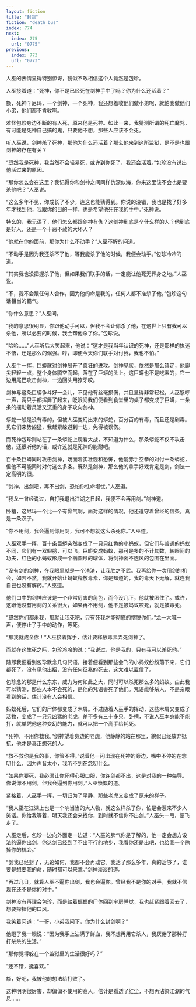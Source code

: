 ```yaml
---
layout: fiction
title: "封剑"
fiction: "death_bus"
index: 774
next:
  index: 775
  url: "0775"
previous:
  index: 773
  url: "0773"
---
```

人巫的表情显得特别惊讶，貌似不敢相信这个人竟然是包珍。

人巫接着道：“死神，你不是已经死在剑神手中了吗？你为什么还活着？”

额，死神？尼玛，一个剑神，一个死神，我还想着收他们做小弟呢，就怕我做他们小弟，他们都不肯收啊。

难怪包珍身边不断的有人死，原来他是死神。如此一来，我猜测所谓的死亡魔咒，有可能是死神自己搞的鬼，只要他不想，那些人应该不会死。

听人巫说，剑神杀了死神，那他为什么还活着？那么他来到这所监狱，是不是也跟剑神的存在有关？

“既然我是死神，我当然不会轻易死，或许到你死了，我还会活着。”包珍没有说出他活过来的原因。

“那你怎么会在这里？我记得你和剑神之间同样仇深似海，你来这里该不会也是要杀他吧？”人巫说。

“这么多年不见，你成长了不少，连这也能猜得到。你说的没错，我也是找了好多年才找到他，我跟你的目的一样，也是希望他死在我的手中。”死神说。

特么的，我无语了，他们怎么都跟剑神有仇？这剑神到底是个什么样的人？他到底是好人，还是一个十恶不赦的大坏人？

“他就在你的面前，那你为什么不动手？”人巫不解的问道。

“不动手是因为我还杀不了他，等我能杀了他的时候，我便会动手。”包珍冷冷的道。

“其实我也没把握杀了他，但如果我们联手的话，一定能让他死无葬身之地。”人巫说。

“不，我不会跟任何人合作，因为他的命是我的，任何人都不准杀了他。”包珍这句话相当的霸气。

“你什么意思？”人巫问。

“我的意思很明显，你跟他动手可以，但我不会让你杀了他，在这世上只有我可以杀他，所以必要的时候，我会帮他杀了你。”包珍说。

“哈哈……”人巫听后大笑起来，他说：“这才是我当年认识的死神，还是那样的执迷不悟，还是那么的倔强。哼，即便今天你们联手对付我，我也不怕。”

人巫手一挥，巨蟒就对剑神展开了疯狂的进攻。剑神见状，依然是那么镇定，他脚尖轻轻一点，整个身体腾空而起，落在了巨蟒的头上。这巨蟒也不是吃素的，它一边用尾巴攻击剑神，一边回头用獠牙咬。

剑神与这条巨蟒争斗好一会儿，不见他有丝毫损伤，并且显得非常轻松。人巫怒哼一声，两只手都挥舞了起来，眨眼间我们便看到食堂里的桌子都变成了巨蟒，一条条的摆动着灵活又沉重的身子攻向剑神。

蟒蛇一般是没有毒的，但被人巫变幻出来的蟒蛇，百分百的有毒，而且还是剧毒。见它们来势凶猛，我赶紧躲避到一边，免得被误伤。

而死神包珍则站在了一条蟒蛇上观看大战，不知道为什么，那条蟒蛇不仅不攻击他，还很听他的话，或许这就是死神的能耐吧。

百十条巨蟒同时攻击剑神，场面着实壮观和恐怖，他能赤手空拳的对付一条蟒蛇，但他不可能同时对付这么多条。既然是剑神，那么他的拿手好戏肯定是剑，剑法一定高明的很。

“剑神，出剑吧，再不出剑，恐怕你性命堪忧。”人巫道。

“我龙一曾经说过，自打我退出江湖之日起，我便不会再用剑。”剑神道。

卧槽，这尼玛一个比一个有骨气啊，面对这样的情况，他还遵守着曾经的信条，真是一条汉子。

“你不用剑，我会逼到你用剑，我可不想就这么杀死你。”人巫道。

人巫双手一挥，百十条巨蟒突然变成了一只只红色的小蚂蚁，但它们与普通的蚂蚁不同，它们有一双翅膀，可以飞。巨蟒变成蚂蚁，那可是多的不计其数，转眼间的功夫，红色的小蚂蚁形成一个椭圆形的球体，将剑神密不透风的包围在里面。

“没有剑的剑神，在我眼里就是一个渣渣，让我胜之不武。我再给你一次用剑的机会，如若不然，我就开始让蚂蚁释放毒素，你是知道的，我的毒天下无解，就连我自己也没有解药。”人巫道。

他们口中的剑神应该是一个非常厉害的角色，而今没几下，他就被困住了。或许，这跟他没有用剑的关系很大，如果再不用剑，他不是被蚂蚁咬死，就是被毒死。

“既然你们都杀我，那就让我死吧，只有死我才能彻底的摆脱你们。”龙一大喊一声，便停止了手中的动作，等死。

“那我就成全你！”人巫接着挥手，估计要释放毒素弄死剑神了。

而就在这生死之际，包珍冷冷的说：“我说过，他是我的，只有我可以杀死他。”

随即我便看到包珍默念几句咒语，接着便看到那些会飞的小蚂蚁纷纷落下来，它们都死了。没有见他出招，没有任何征兆的死去，这太难以置信了。

包珍念的那是什么东东，威力为何如此之大，同时可以杀死那么多的蚂蚁。由此我可以猜测，那些人本不会死的，是他的咒语害死了他们。咒语能够杀人，不是亲眼看到的话，估计没有人会相信。

蚂蚁死后，它们的尸体都变成了木屑。不过随着人巫手的挥动，这些木屑又变成了活物，变成了一只只凶猛的老虎，差不多有三十多只。卧槽，不说人巫本身能不能打，就单凭他这种变幻的能力，就可以把一个高手给耗死。

“死神，不用你救我。”剑神望着身边的老虎，他静静的站在那里，貌似已经放弃抵抗，他才是真正想死的人。

“救不救你是我的事，你管不得。”说着他一闪出现在死神的旁边，嘴中不停的在念叨什么，因为声音太小，我听不到在念叨什么。

“如果你要死，我必须让你死得心服口服，你连剑都不出，这是对我的一种侮辱。你说你不用剑，但我会逼到你用剑。”人巫愤慨的道。

紧接着，人巫手一挥，一切归为了平静，那些老虎又变成了原来的样子。

“我人巫在江湖上也是一个响当当的大人物，就这么样杀了你，怕是会惹来不少人笑话。你给我等着，明天我还会来找你，到时就不信你不出剑。”人巫头一甩，便飞走了。

人巫走后，包珍一边向外面走一边道：“人巫的脾气你是了解的，他一定会想方设法的逼你出剑，你这剑已经到了不出不行的地步，我看你还是出吧，也给我一个除掉你的机会。”

“剑我已经封了，无论如何，我都不会再动它。我活了那么多年，真的活够了，谁要是想要我的命，随时都可以来拿。”剑神淡淡的道。

“再过几日，就算人巫不逼你出剑，我也会逼你。曾经我不是你的对手，我就不信现在还不是你的对手。”

剑神没有再理会包珍，而是踏着蝙蝠的尸体回到牢房睡觉，我也赶紧跟着回去了，想要探探他的口风。

我笑着问道：“一哥，小弟我问下，你为什么封剑啊？”

他瞪了我一眼说：“因为我手上沾满了鲜血，我不想再用它杀人，我厌倦了那种打打杀杀的生活。”

“那你觉得躲在一个监狱里的生活很好吗？”

“还不错，挺喜欢。”

额，好吧，我被他的想法给打败了。

这种明明很厉害，却偏偏不使用的高人，估计是看透了红尘，不想再沾染江湖的气息……